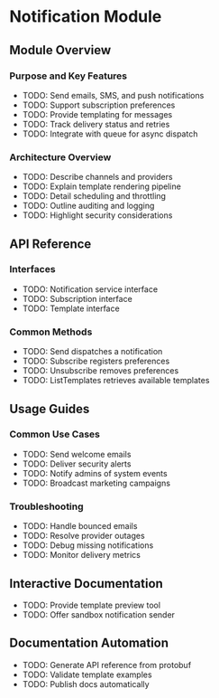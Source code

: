 <!-- file: docs/modules/notification/README.md -->
<!-- version: 1.0.0 -->
<!-- guid: 86b88d1a-bd25-433f-a64a-fa11c900fcaa -->

# Notification Module

## Module Overview

### Purpose and Key Features
- TODO: Send emails, SMS, and push notifications
- TODO: Support subscription preferences
- TODO: Provide templating for messages
- TODO: Track delivery status and retries
- TODO: Integrate with queue for async dispatch

### Architecture Overview
- TODO: Describe channels and providers
- TODO: Explain template rendering pipeline
- TODO: Detail scheduling and throttling
- TODO: Outline auditing and logging
- TODO: Highlight security considerations

## API Reference

### Interfaces
- TODO: Notification service interface
- TODO: Subscription interface
- TODO: Template interface

### Common Methods
- TODO: Send dispatches a notification
- TODO: Subscribe registers preferences
- TODO: Unsubscribe removes preferences
- TODO: ListTemplates retrieves available templates

## Usage Guides

### Common Use Cases
- TODO: Send welcome emails
- TODO: Deliver security alerts
- TODO: Notify admins of system events
- TODO: Broadcast marketing campaigns

### Troubleshooting
- TODO: Handle bounced emails
- TODO: Resolve provider outages
- TODO: Debug missing notifications
- TODO: Monitor delivery metrics

## Interactive Documentation
- TODO: Provide template preview tool
- TODO: Offer sandbox notification sender

## Documentation Automation
- TODO: Generate API reference from protobuf
- TODO: Validate template examples
- TODO: Publish docs automatically